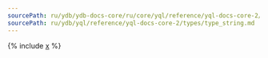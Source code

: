 ```yaml
---
sourcePath: ru/ydb/ydb-docs-core/ru/core/yql/reference/yql-docs-core-2/types/type_string.md
sourcePath: ru/ydb/yql/reference/yql-docs-core-2/types/type_string.md
---
```


{% include [x](_includes/type_string.md) %}
